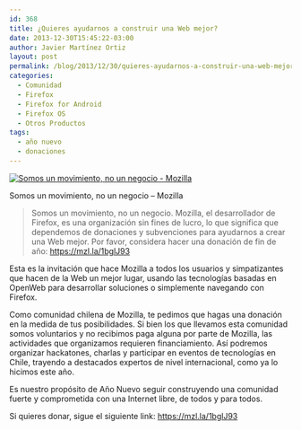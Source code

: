 ```yaml
---
id: 368
title: ¿Quieres ayudarnos a construir una Web mejor?
date: 2013-12-30T15:45:22-03:00
author: Javier Martínez Ortiz
layout: post
permalink: /blog/2013/12/30/quieres-ayudarnos-a-construir-una-web-mejor/
categories:
  - Comunidad
  - Firefox
  - Firefox for Android
  - Firefox OS
  - Otros Productos
tags:
  - año nuevo
  - donaciones
---
```

<div id="attachment_369" style="width: 610px" class="wp-caption aligncenter">
  <a href="/images/2013/12/comunidad_mozilla.jpg"><img aria-describedby="caption-attachment-369" class="size-large wp-image-369" alt="Somos un movimiento, no un negocio - Mozilla" src="/images/2013/12/comunidad_mozilla-600x600.jpg" width="600" height="600" data-id="369" srcset="/images/2013/12/comunidad_mozilla-600x600.jpg 600w, /images/2013/12/comunidad_mozilla-160x160.jpg 160w, /images/2013/12/comunidad_mozilla-252x252.jpg 252w, /images/2013/12/comunidad_mozilla.jpg 806w" sizes="(max-width: 600px) 100vw, 600px" /></a>
  
  <p id="caption-attachment-369" class="wp-caption-text">
    Somos un movimiento, no un negocio &#8211; Mozilla
  </p>
</div>

> Somos un movimiento, no un negocio. Mozilla, el desarrollador de Firefox, es una organización sin fines de lucro, lo que significa que dependemos de donaciones y subvenciones para ayudarnos a crear una Web mejor. Por favor, considera hacer una donación de fin de año: <a href="https://mzl.la/1bglJ93" target="_blank" rel="nofollow nofollow">https://mzl.la/1bglJ93</a>

<!--more-->

Esta es la invitación que hace Mozilla a todos los usuarios y simpatizantes que hacen de la Web un mejor lugar, usando las tecnologías basadas en OpenWeb para desarrollar soluciones o simplemente navegando con Firefox.

Como comunidad chilena de Mozilla, te pedimos que hagas una donación en la medida de tus posibilidades. Si bien los que llevamos esta comunidad somos voluntarios y no recibimos paga alguna por parte de Mozilla, las actividades que organizamos requieren financiamiento. Así podremos organizar hackatones, charlas y participar en eventos de tecnologías en Chile, trayendo a destacados expertos de nivel internacional, como ya lo hicimos este año.

Es nuestro propósito de Año Nuevo seguir construyendo una comunidad fuerte y comprometida con una Internet libre, de todos y para todos.

Si quieres donar, sigue el siguiente link: <a href="https://mzl.la/1bglJ93" target="_blank" rel="nofollow nofollow">https://mzl.la/1bglJ93</a>